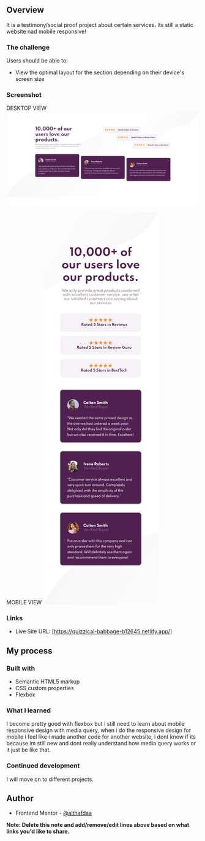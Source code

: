## Overview

It is a testimony/social proof project about certain services. Its still a static website nad mobile responsive!

### The challenge

Users should be able to:

- View the optimal layout for the section depending on their device's screen size

### Screenshot

DESKTOP VIEW
![](./screenshot.png)

MOBILE VIEW
![](./screenshot2.png)

### Links

- Live Site URL: [https://quizzical-babbage-b12645.netlify.app/]

## My process

### Built with

- Semantic HTML5 markup
- CSS custom properties
- Flexbox

### What I learned

I become pretty good with flexbox but i still need to learn about mobile responsive design with media query, when i do the responsive design for mobile i feel like i made another code for another website, i dont know if its because im still new and dont really understand how media query works or it just be like that.

### Continued development

I will move on to different projects.

## Author

- Frontend Mentor - [@althafdaa](https://www.frontendmentor.io/profile/yourusername)

**Note: Delete this note and add/remove/edit lines above based on what links you'd like to share.**
